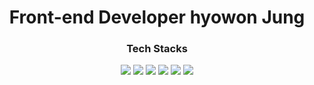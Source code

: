 <div align="center">
<h1>Front-end Developer hyowon Jung</h1>
<h3>Tech Stacks</h3>
<div>
 <img src="https://img.shields.io/badge/HTML5-353535?style=for-the-badge&logo=HTML5&logoColor=E34F26"/>
 <img src="https://img.shields.io/badge/CSS3-353535?style=for-the-badge&logo=CSS3&logoColor=1572B6"/>
 <img src="https://img.shields.io/badge/JavaScript-353535?style=for-the-badge&logo=JavaScript&logoColor=F7DF1E"/>
 <img src="https://img.shields.io/badge/React-353535?style=for-the-badge&logo=React&logoColor=61DAFB"/>
 <img src="https://img.shields.io/badge/Styled Components-353535?style=for-the-badge&logo=Styled Components&logoColor=DB7093"/>
 <img src="https://img.shields.io/badge/Sass-353535?style=for-the-badge&logo=Sass&logoColor=CC6699"/>
</div>
</div>
